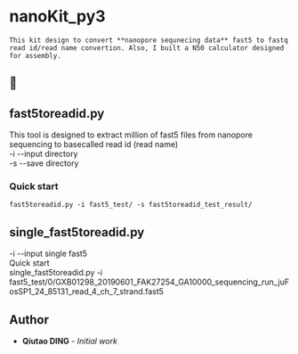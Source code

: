 # nanoKit_py3  
    This kit design to convert **nanopore sequnecing data** fast5 to fastq read id/read name convertion. Also, I built a N50 calculator designed for assembly.   
:rocket:   
----  
## fast5toreadid.py   

  This tool is designed to extract million of fast5 files from nanopore sequencing to basecalled read id (read name)  
-i --input directory  
-s --save directory  
### Quick start  
    fast5toreadid.py -i fast5_test/ -s fast5toreadid_test_result/  
  
## single_fast5toreadid.py  
-i --input single fast5  
Quick start  
    single_fast5toreadid.py -i fast5_test/0/GXB01298_20190601_FAK27254_GA10000_sequencing_run_juFosSP1_24_85131_read_4_ch_7_strand.fast5  

## Author  
* **Qiutao DING** - *Initial work* 
